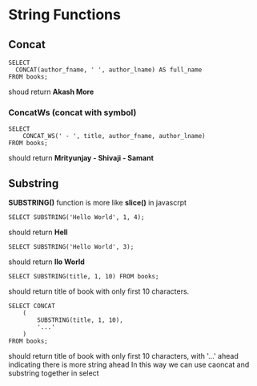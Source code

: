 # String Functions

## Concat

```
SELECT
  CONCAT(author_fname, ' ', author_lname) AS full_name
FROM books;
```

shoud return **Akash More**

### ConcatWs (concat with symbol)

```
SELECT
    CONCAT_WS(' - ', title, author_fname, author_lname)
FROM books;
```

should return **Mrityunjay - Shivaji - Samant**

## Substring

**SUBSTRING()** function is more like **slice()** in javascrpt

```
SELECT SUBSTRING('Hello World', 1, 4);
```

should return **Hell**

```
SELECT SUBSTRING('Hello World', 3);
```

should return **llo World**

```
SELECT SUBSTRING(title, 1, 10) FROM books;
```

should return title of book with only first 10 characters.

```
SELECT CONCAT
    (
        SUBSTRING(title, 1, 10),
        '...'
    )
FROM books;
```

should return title of book with only first 10 characters, with '...' ahead indicating there is more string ahead
In this way we can use caoncat and substring together in select
